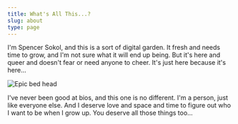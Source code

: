 ```yaml
---
title: What's All This...?
slug: about
type: page
---
```

I'm Spencer Sokol, and this is a sort of digital garden. It fresh and needs time to grow, and I'm not sure what it will end up being. But it's here and queer and doesn't fear or need anyone to cheer. It's just here because it's here...

![Epic bed head](https://spencersokol.com/assets/bed-head.webp#border-left)

I've never been good at bios, and this one is no different. I'm a person, just like everyone else. And I deserve love and space and time to figure out who I want to be when I grow up. You deserve all those things too...